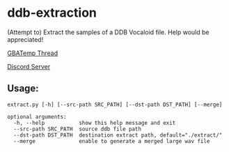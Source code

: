 # ddb-extraction

(Attempt to) Extract the samples of a DDB Vocaloid file. Help would be appreciated!

[GBATemp Thread](https://gbatemp.net/threads/i-found-out-the-format-of-samples-in-vocaloid-2-3-and-4-voicebanks-now-what.400402/)

[Discord Server](https://discord.gg/FzB49rq)

## Usage:

```
extract.py [-h] [--src-path SRC_PATH] [--dst-path DST_PATH] [--merge]

optional arguments:
  -h, --help           show this help message and exit
  --src-path SRC_PATH  source ddb file path
  --dst-path DST_PATH  destination extract path, default="./extract/"
  --merge              enable to generate a merged large wav file
```